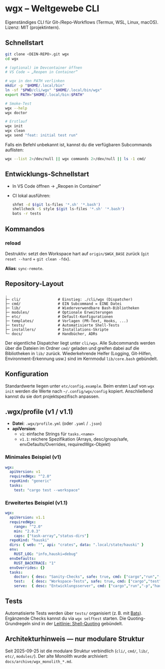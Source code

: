 # wgx – Weltgewebe CLI

Eigenständiges CLI für Git-/Repo-Workflows (Termux, WSL, Linux, macOS). Lizenz: MIT (projektintern).

## Schnellstart

```bash
git clone <DEIN-REPO>.git wgx
cd wgx

# (optional) im Devcontainer öffnen
# VS Code → „Reopen in Container“

# wgx in den PATH verlinken
mkdir -p "$HOME/.local/bin"
ln -sf "$PWD/cli/wgx" "$HOME/.local/bin/wgx"
export PATH="$HOME/.local/bin:$PATH"

# Smoke-Test
wgx --help
wgx doctor

# Erstlauf
wgx init
wgx clean
wgx send "feat: initial test run"
```

Falls ein Befehl unbekannt ist, kannst du die verfügbaren Subcommands auflisten:

```bash
wgx --list 2>/dev/null || wgx commands 2>/dev/null || ls -1 cmd/
```

## Entwicklungs-Schnellstart

- In VS Code öffnen → „Reopen in Container“
- CI lokal ausführen:

  ```bash
  shfmt -d $(git ls-files '*.sh' '*.bash')
  shellcheck -S style $(git ls-files '*.sh' '*.bash')
  bats -r tests
  ```

## Kommandos

### reload

Destruktiv: setzt den Workspace hart auf `origin/$WGX_BASE` zurück (`git reset --hard` + `git clean -fdx`).

**Alias**: `sync-remote`.

## Repository-Layout

```text
.
├─ cli/                 # Einstieg: ./cli/wgx (Dispatcher)
├─ cmd/                 # EIN Subcommand = EINE Datei
├─ lib/                 # Wiederverwendbare Bash-Bibliotheken
├─ modules/             # Optionale Erweiterungen
├─ etc/                 # Default-Konfigurationen
├─ templates/           # Vorlagen (PR-Text, Hooks, ...)
├─ tests/               # Automatisierte Shell-Tests
├─ installers/          # Installations-Skripte
└─ docs/                # Handbücher, ADRs
```

Der eigentliche Dispatcher liegt unter `cli/wgx`.
Alle Subcommands werden über die Dateien im Ordner `cmd/` geladen und greifen dabei auf die Bibliotheken in `lib/` zurück.
Wiederkehrende Helfer (Logging, Git-Hilfen, Environment-Erkennung usw.) sind im Kernmodul `lib/core.bash` gebündelt.

## Konfiguration

Standardwerte liegen unter `etc/config.example`.
Beim ersten Lauf von `wgx init` werden die Werte nach `~/.config/wgx/config` kopiert.
Anschließend kannst du sie dort projektspezifisch anpassen.

## .wgx/profile (v1 / v1.1)

- **Datei**: `.wgx/profile.yml` (oder `.yaml` / `.json`)
- **apiVersion**:
  - `v1`: einfache Strings für `tasks.<name>`
  - `v1.1`: reichere Spezifikation (Arrays, desc/group/safe, envDefaults/Overrides, requiredWgx-Objekt)

### Minimales Beispiel (v1)

```yaml
wgx:
  apiVersion: v1
  requiredWgx: "^2.0"
  repoKind: "generic"
  tasks:
    test: "cargo test --workspace"
```

### Erweitertes Beispiel (v1.1)

```yaml
wgx:
  apiVersion: v1.1
  requiredWgx:
    range: "^2.0"
    min: "2.0.3"
    caps: ["task-array","status-dirs"]
  repoKind: "hauski"
  dirs: { web: "", api: "crates", data: ".local/state/hauski" }
  env:
    RUST_LOG: "info,hauski=debug"
  envDefaults:
    RUST_BACKTRACE: "1"
  envOverrides: {}
  tasks:
    doctor: { desc: "Sanity-Checks", safe: true, cmd: ["cargo","run","-p","hauski-cli","--","doctor"] }
    test:   { desc: "Workspace-Tests", safe: true, cmd: ["cargo","test","--workspace","--","--nocapture"] }
    serve:  { desc: "Entwicklungsserver", cmd: ["cargo","run","-p","hauski-cli","--","serve"] }
```

## Tests

Automatisierte Tests werden über `tests/` organisiert (z. B. mit [Bats](https://bats-core.readthedocs.io/)).
Ergänzende Checks kannst du via `wgx selftest` starten.
Die Quoting-Grundregeln sind in der [Leitlinie: Shell-Quoting](docs/Leitlinie.Quoting.de.md)
gebündelt.

## Architekturhinweis — nur modulare Struktur

Seit 2025-09-25 ist die modulare Struktur verbindlich (`cli/`, `cmd/`, `lib/`, `etc/`, `modules/`).
Der alte Monolith wurde archiviert: `docs/archive/wgx_monolith_*.md`.
